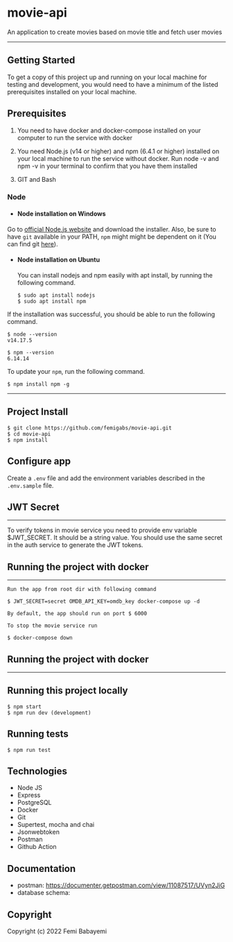 # movie-api

An application to create movies based on movie title and fetch user movies

---

## Getting Started

To get a copy of this project up and running on your local machine for testing and development, you would need to have a minimum of the listed prerequisites installed on your local machine.

## Prerequisites
1. You need to have docker and docker-compose installed on your computer to run the service with docker

2. You need Node.js (v14 or higher) and npm (6.4.1 or higher) installed on your local machine to run the service without docker. Run node -v and npm -v in your terminal to confirm that you have them installed

3. GIT and Bash

### Node
- #### Node installation on Windows

Go to [official Node.js website](https://nodejs.org/) and download the installer.
Also, be sure to have `git` available in your PATH, `npm` might might be dependent on it (You can find git [here](https://git-scm.com/)).

- #### Node installation on Ubuntu

  You can install nodejs and npm easily with apt install, by running the following command.

      $ sudo apt install nodejs
      $ sudo apt install npm

If the installation was successful, you should be able to run the following command.

    $ node --version
    v14.17.5

    $ npm --version
    6.14.14

To update your `npm`, run the following command.

    $ npm install npm -g

---

## Project Install

    $ git clone https://github.com/femigabs/movie-api.git
    $ cd movie-api
    $ npm install

## Configure app

Create a `.env` file and add the environment variables described in the `.env.sample` file.


## JWT Secret

---

To verify tokens in movie service you need to provide env variable $JWT_SECRET. It should be a string value. You should use the same secret in the auth service to generate the JWT tokens.

## Running the project with docker

---

    Run the app from root dir with following command

    $ JWT_SECRET=secret OMDB_API_KEY=omdb_key docker-compose up -d

    By default, the app should run on port $ 6000

    To stop the movie service run

    $ docker-compose down

## Running the project with docker

---
## Running this project locally

    $ npm start
    $ npm run dev (development)

## Running tests

    $ npm run test

## Technologies

- Node JS
- Express
- PostgreSQL
- Docker
- Git
- Supertest, mocha and chai
- Jsonwebtoken
- Postman
- Github Action

## Documentation
- postman: https://documenter.getpostman.com/view/11087517/UVyn2JiG
- database schema: 

## Copyright

Copyright (c) 2022 Femi Babayemi
